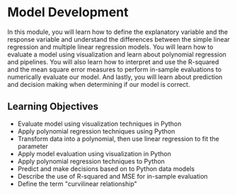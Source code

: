# Model Development


In this module, you will learn how to define the explanatory variable and the response variable and understand the differences between the simple linear regression and multiple linear regression models. You will learn how to evaluate a model using visualization and learn about polynomial regression and pipelines. You will also learn how to interpret and use the R-squared and the mean square error measures to perform in-sample evaluations to numerically evaluate our model. And lastly, you will learn about prediction and decision making when determining if our model is correct.

## Learning Objectives
- Evaluate model using visualization techniques in Python
- Apply polynomial regression techniques using Python
- Transform data into a polynomial, then use linear regression to fit the parameter
- Apply model evaluation using visualization in Python
- Apply polynomial regression techniques to Python
- Predict and make decisions based on to Python data models
- Describe the use of R-squared and MSE for in-sample evaluation
- Define the term "curvilinear relationship"